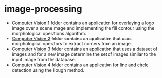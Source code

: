 # image-processing

- [Computer Vision 1](https://github.com/Iri25/image-processing/tree/main/Computer%20Vision%201) folder contains an application for overlaying a logo image over a scene image and implementing the fill contour using the morphological operations algorithm.
- [Computer Vision 2](https://github.com/Iri25/image-processing/tree/main/Computer%20Vision%202) folder contains an application that uses morphological operators to extract corners from an image.
- [Computer Vision 3](https://github.com/Iri25/image-processing/tree/main/Computer%20Vision%203) folder contains an application that uses a dataset of images and for a new image determine the set of images similar to the input image from the database.
- [Computer Vision 4](https://github.com/Iri25/image-processing/tree/main/Computer%20Vision%204) folder contains an application for line and circle detection using the Hough method.
